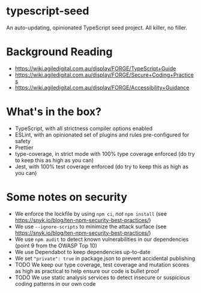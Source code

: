 typescript-seed
===============

An auto-updating, opinionated TypeScript seed project. All killer, no filler.

Background Reading
==================

* https://wiki.agiledigital.com.au/display/FORGE/TypeScript+Guide
* https://wiki.agiledigital.com.au/display/FORGE/Secure+Coding+Practices
* https://wiki.agiledigital.com.au/display/FORGE/Accessibility+Guidance

What's in the box?
==================

* TypeScript, with all strictness compiler options enabled
* ESLint, with an opinionated set of plugins and rules pre-configured for safety
* Prettier
* type-coverage, in strict mode with 100% type coverage enforced (do try to keep this as high as you can)
* Jest, with 100% test coverage enforced (do try to keep this as high as you can)

Some notes on security
======================

* We enforce the lockfile by using `npm ci`, _not_ `npm install` (see https://snyk.io/blog/ten-npm-security-best-practices/)
* We use `--ignore-scripts` to minimize the attack surface (see https://snyk.io/blog/ten-npm-security-best-practices/)
* We use `npm audit` to detect known vulnerabilities in our dependencies (point 9 from the OWASP Top 10)
* We use Dependabot to keep dependencies up-to-date
* We set `"private": true` in package.json to prevent accidental publishing
* TODO We keep our type coverage, test coverage and mutation scores as high as practical to help ensure our code is bullet proof
* TODO We use static analysis services to detect insecure or suspicious coding patterns in our own code
